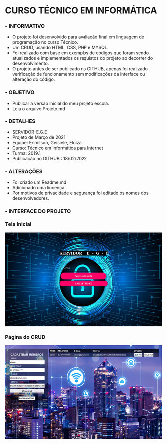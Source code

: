 # CURSO TÉCNICO EM INFORMÁTICA 

### - INFORMATIVO
- O projeto foi desenvolvido para avaliação final em linguagem de programação no curso Técnico. 
- Um CRUD, usando HTML, CSS, PHP e MYSQL.
- Foi realizado com base em exemplos de códigos que foram sendo atualizados e implementados os requistos do projeto ao decorrer do desenvolvimento.
- O projeto antes de ser publicado no GITHUB, apenas foi realizado verificação de funcionamento sem modificações da interface ou alteração do código.

### - OBJETIVO
- Publicar a versão inicial do meu projeto escola.
- Leia o arquivo Projeto.md

### - DETALHES
- SERVIDOR-E.G.E 
- Projeto de Março de 2021 
- Equipe: Erimilson, Geisiele, Eloiza
- Curso: Técnico em Informática para Internet 
- Turma: 2019.1
- Publicação no GITHUB : 18/02/2022 

### - ALTERAÇÕES

- Foi criado um Readme.md
- Adicionado uma lincença.
- Por motivos de privacidade e segurança foi editado os nomes dos desenvolvedores.

### - INTERFACE DO PROJETO

### Tela Inicial
<img src="imagem/Inicial.png" alt="Tela Inicial" height="300px"/>

### Página do CRUD
<img src="imagem/crud.png" alt="Tela Inicial" height="300px"/>

